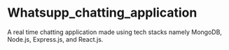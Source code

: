 # Whatsupp_chatting_application
A real time chatting application made using tech stacks namely MongoDB, Node.js, Express.js, and React.js. 
